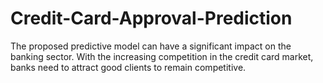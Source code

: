 # Credit-Card-Approval-Prediction
The proposed predictive model can have a significant impact on the banking sector. With the increasing competition in the credit card market, banks need to attract good clients to remain competitive. 
